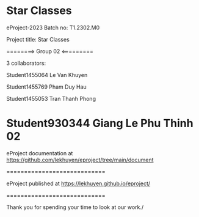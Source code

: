 Star Classes
============================

eProject-2023 Batch no: T1.2302.M0

Project title: Star Classes

========> Group 02 <=========

3 collaborators:

Student1455064  Le Van Khuyen

Student1455769  Pham Duy Hau

Student1455053  Tran Thanh Phong

Student930344 Giang Le Phu Thinh 02
============================

eProject documentation at https://github.com/lekhuyen/eproject/tree/main/document

============================

eProject published at https://lekhuyen.github.io/eproject/

============================

Thank you for spending your time to look at our work./